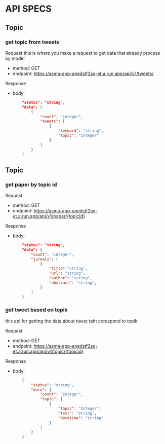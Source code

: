 # API SPECS

## Topic
### get topic from tweets
Request
this is where you make a request to get data that already process by model
- method: GET
- endpoint: https://asma-app-anedstf2sq-et.a.run.app/api/v1/tweets/

Response
- body: 
    ```json
        "status": "string",
        "data": [
            {
                "count": "integer",
                "tweets": [
                    {
                        "keyword": "string",
                        "topic": "integer"
                    }
                ]   
            }
        ]
    ```
## Topic
### get paper by topic id
Request

- method: GET
- endpoint: https://asma-app-anedstf2sq-et.a.run.app/api/v1/paper/{topicId}

Response
- body: 
    ```json
        "status": "string",
        "data": {
            "count": "integer",
            "jurnals": [
                {
                    "title":"string",
                    "url": "string",
                    "author": "string",
                    "abstract": "string",
                }
            ]
        }
    ```

### get tweet based on topik 
this api for getting the data about tweet taht corespond to topik

Request
- method: GET
- endpoint: https://asma-app-anedstf2sq-et.a.run.app/api/v1/topic/{topicId}

Response
- body:
    ```json
        {
            "status": "string",
            "data": {
                "count": "Integer",
                "topic": [
                    {
                        "topic": "Integer",
                        "text": "string",
                        "datetime": "string"
                    }
                ]
            }
        }
    ```


